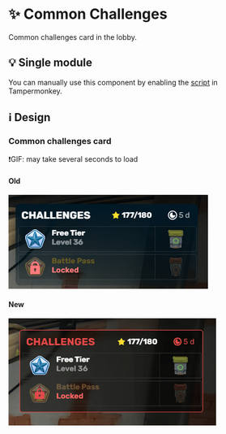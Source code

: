 # :sparkles: Common Challenges

Common challenges card in the lobby.

## :bulb: Single module

You can manually use this component by enabling the [script](https://github.com/OrakomoRi/Severitium/blob/main/src/Lobby/Challenges/CommonChallenges/CommonChallenges.user.js?raw=true) in Tampermonkey.

## :information_source: Design

### Common challenges card

❗GIF: may take several seconds to load

#### Old

![](/images/lobby/old/commonchallenges.gif)

#### New

![](/images/lobby/new/commonchallenges.gif)